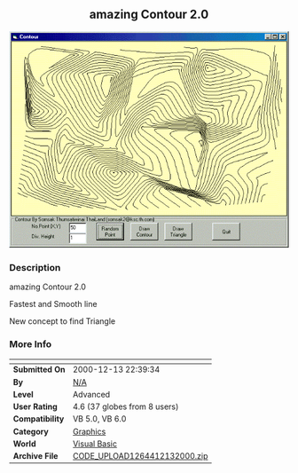 ﻿<div align="center">

## amazing Contour 2\.0

<img src="PIC200012131056436611.gif">
</div>

### Description

amazing Contour 2.0

Fastest and Smooth line

New concept to find Triangle
 
### More Info
 


<span>             |<span>
---                |---
**Submitted On**   |2000-12-13 22:39:34
**By**             |[N/A](https://github.com/Planet-Source-Code/PSCIndex/blob/master/ByAuthor/empty.md)
**Level**          |Advanced
**User Rating**    |4.6 (37 globes from 8 users)
**Compatibility**  |VB 5\.0, VB 6\.0
**Category**       |[Graphics](https://github.com/Planet-Source-Code/PSCIndex/blob/master/ByCategory/graphics__1-46.md)
**World**          |[Visual Basic](https://github.com/Planet-Source-Code/PSCIndex/blob/master/ByWorld/visual-basic.md)
**Archive File**   |[CODE\_UPLOAD1264412132000\.zip](https://github.com/Planet-Source-Code/amazing-contour-2-0__1-13564/archive/master.zip)








